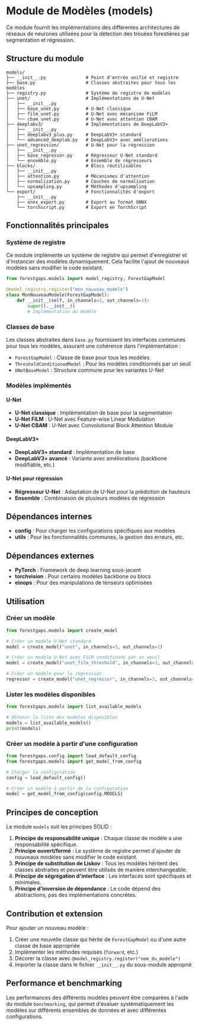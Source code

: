 # Module de Modèles (models)

Ce module fournit les implémentations des différentes architectures de réseaux de neurones utilisées pour la détection des trouées forestières par segmentation et régression.

## Structure du module

```
models/
├── __init__.py               # Point d'entrée unifié et registre
├── base.py                   # Classes abstraites pour tous les modèles
├── registry.py               # Système de registre de modèles
├── unet/                     # Implémentations de U-Net
│   ├── __init__.py
│   ├── base_unet.py          # U-Net classique
│   ├── film_unet.py          # U-Net avec mécanisme FiLM
│   └── cbam_unet.py          # U-Net avec attention CBAM
├── deeplabv3/                # Implémentations de DeepLabV3+
│   ├── __init__.py
│   ├── deeplabv3_plus.py     # DeepLabV3+ standard
│   └── advanced_deeplab.py   # DeepLabV3+ avec améliorations
├── unet_regression/          # U-Net pour la régression
│   ├── __init__.py
│   ├── base_regressor.py     # Régresseur U-Net standard
│   └── ensemble.py           # Ensemble de régresseurs
├── blocks/                   # Blocs réutilisables
│   ├── __init__.py
│   ├── attention.py          # Mécanismes d'attention
│   ├── normalization.py      # Couches de normalisation
│   └── upsampling.py         # Méthodes d'upsampling
└── export/                   # Fonctionnalités d'export
    ├── __init__.py
    ├── onnx_export.py        # Export au format ONNX
    └── torchscript.py        # Export en TorchScript
```

## Fonctionnalités principales

### Système de registre

Ce module implémente un système de registre qui permet d'enregistrer et d'instancier des modèles dynamiquement. Cela facilite l'ajout de nouveaux modèles sans modifier le code existant.

```python
from forestgaps.models import model_registry, ForestGapModel

@model_registry.register("mon_nouveau_modele")
class MonNouveauModele(ForestGapModel):
    def __init__(self, in_channels=3, out_channels=1):
        super().__init__()
        # Implémentation du modèle
```

### Classes de base

Les classes abstraites dans `base.py` fournissent les interfaces communes pour tous les modèles, assurant une cohérence dans l'implémentation :

- `ForestGapModel` : Classe de base pour tous les modèles
- `ThresholdConditionedModel` : Pour les modèles conditionnés par un seuil
- `UNetBaseModel` : Structure commune pour les variantes U-Net

### Modèles implémentés

#### U-Net

- **U-Net classique** : Implémentation de base pour la segmentation
- **U-Net FiLM** : U-Net avec Feature-wise Linear Modulation
- **U-Net CBAM** : U-Net avec Convolutional Block Attention Module

#### DeepLabV3+

- **DeepLabV3+ standard** : Implémentation de base
- **DeepLabV3+ avancé** : Variante avec améliorations (backbone modifiable, etc.)

#### U-Net pour régression

- **Régresseur U-Net** : Adaptation de U-Net pour la prédiction de hauteurs
- **Ensemble** : Combinaison de plusieurs modèles de régression

## Dépendances internes

- **config** : Pour charger les configurations spécifiques aux modèles
- **utils** : Pour les fonctionnalités communes, la gestion des erreurs, etc.

## Dépendances externes

- **PyTorch** : Framework de deep learning sous-jacent
- **torchvision** : Pour certains modèles backbone ou blocs
- **einops** : Pour des manipulations de tenseurs optimisées

## Utilisation

### Créer un modèle

```python
from forestgaps.models import create_model

# Créer un modèle U-Net standard
model = create_model("unet", in_channels=3, out_channels=1)

# Créer un modèle U-Net avec FiLM conditionné par un seuil
model = create_model("unet_film_threshold", in_channels=3, out_channels=1)

# Créer un modèle pour la régression
regressor = create_model("unet_regressor", in_channels=3, out_channels=1)
```

### Lister les modèles disponibles

```python
from forestgaps.models import list_available_models

# Obtenir la liste des modèles disponibles
models = list_available_models()
print(models)
```

### Créer un modèle à partir d'une configuration

```python
from forestgaps.config import load_default_config
from forestgaps.models import get_model_from_config

# Charger la configuration
config = load_default_config()

# Créer un modèle à partir de la configuration
model = get_model_from_config(config.MODELS)
```

## Principes de conception

Le module `models` suit les principes SOLID :

1. **Principe de responsabilité unique** : Chaque classe de modèle a une responsabilité spécifique.
2. **Principe ouvert/fermé** : Le système de registre permet d'ajouter de nouveaux modèles sans modifier le code existant.
3. **Principe de substitution de Liskov** : Tous les modèles héritent des classes abstraites et peuvent être utilisés de manière interchangeable.
4. **Principe de ségrégation d'interface** : Les interfaces sont spécifiques et minimales.
5. **Principe d'inversion de dépendance** : Le code dépend des abstractions, pas des implémentations concrètes.

## Contribution et extension

Pour ajouter un nouveau modèle :

1. Créer une nouvelle classe qui hérite de `ForestGapModel` ou d'une autre classe de base appropriée
2. Implémenter les méthodes requises (`forward`, etc.)
3. Décorer la classe avec `@model_registry.register("nom_du_modele")`
4. Importer la classe dans le fichier `__init__.py` du sous-module approprié

## Performance et benchmarking

Les performances des différents modèles peuvent être comparées à l'aide du module `benchmarking`, qui permet d'évaluer systématiquement les modèles sur différents ensembles de données et avec différentes configurations. 
